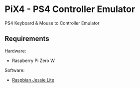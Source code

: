 # PiX4 - PS4 Controller Emulator

PS4 Keyboard & Mouse to Controller Emulator

## Requirements

Hardware:
* Raspberry Pi Zero W 

Software:
* [Raspbian Jessie Lite](http://downloads.raspberrypi.org/raspbian_lite/images/raspbian_lite-2017-07-05/) 
